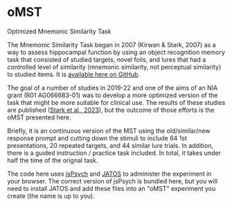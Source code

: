 # oMST
Optimized Mnemonic Similarity Task

The Mnemonic Similarity Task began in 2007 (Kirwan & Stark, 2007) as a way to assess hippocampal 
function by using an object recognition memory task that consisted of studied targets, novel foils,
and lures that had a controlled level of similarity (mnemonic similarity, not perceptual similarity)
to studied items. It is [available here on GitHub](https://github.com/celstark/MST).

The goal of a number of studies in 2019-22 and one of the aims of an NIA grant (R01 AG066683-01) was to
develop a more optimized version of the task that might be more suitable for clinical use.  The results
of these studies are published ([Stark et al., 2023](https://www.frontiersin.org/articles/10.3389/fnbeh.2023.1080366/full)), but the outcome of those efforts
is the oMST presented here.

Briefly, it is an continuous version of the MST using the old/similar/new response prompt and cutting down
the stimuli to include 64 1st presentations, 20 repeated targets, and 44 similar lure trials.  In addition,
there is a guided instruction / practice task included.  In total, it takes under half the time of the orignal
task.

The code here uses [jsPsych](https://www.jspsych.org/7.3/) and [JATOS](https://www.jatos.org/) to administer 
the experiment in your browser.  The correct version of jsPsych is bundled here, but you will need to 
install JATOS and add these files into an "oMST" experiment you create (the name is up to you).
